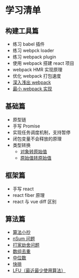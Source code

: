# 学习清单

## 构建工具篇

- 练习 babel 插件
- 练习 webpck loader
- 练习 webpack plugin
- 使用 webpack 搭建 react 项目
- webpack HMR 实现原理
- 优化 webpack 打包速度
- [深入浅出 webpack](http://webpack.wuhaolin.cn/)
- [最小 webpack 实现](https://juejin.cn/post/6844904038543130637)

## 基础篇

- 原型链
- 手写 Promise
- 实现任务调度机制，支持暂停
- 闭包变量不会释放的原理
- 类型转换
  - [对象转原始值](https://zh.javascript.info/object-toprimitive)
  - [原始值转原始值](https://zh.javascript.info/type-conversions)

## 框架篇

- 手写 react
- react fiber 原理
- react 与 vue diff 区别

## 算法篇

- [算法小抄](https://labuladong.github.io/algo/di-ling-zh-bfe1b/)
- [nSum 问题](https://mp.weixin.qq.com/s/fSyJVvggxHq28a0SdmZm6Q)
- [打家劫舍问题](https://mp.weixin.qq.com/s/z44hk0MW14_mAQd7988mfw)
- [数组去重](https://mp.weixin.qq.com/s/Yq49ZBEW3DJx6nXk1fMusw)
- [中位数](https://mp.weixin.qq.com/s/oklQN_xjYy--_fbFkd9wMg)
- [快排](https://mp.weixin.qq.com/s/8ZTMhvHJK_He48PpSt_AmQ)
- [LFU（最近最少使用算法）](https://mp.weixin.qq.com/s/oXv03m1J8TwtHwMJEZ1ApQ)

